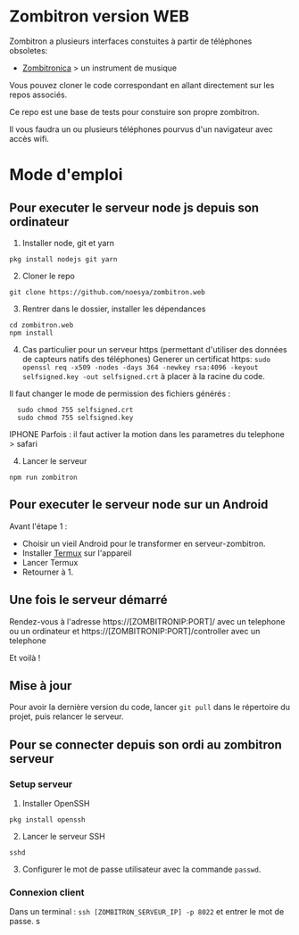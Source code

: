 # Zombitron version WEB

Zombitron a plusieurs interfaces constuites à partir de téléphones obsoletes: 
- [Zombitronica](https://github.com/noesya/zombitronica) > un instrument de musique

Vous pouvez cloner le code correspondant en allant directement sur les repos associés. 

Ce repo est une base de tests pour constuire son propre zombitron. 

Il vous faudra un ou plusieurs téléphones pourvus d'un navigateur avec accès wifi.

# Mode d'emploi
## Pour executer le serveur node js depuis son ordinateur

1. Installer node, git et yarn
  ```
  pkg install nodejs git yarn
  ```
2. Cloner le repo
  ```
  git clone https://github.com/noesya/zombitron.web
  ```
3. Rentrer dans le dossier, installer les dépendances
  ```
  cd zombitron.web
  npm install
  ```
4. Cas particulier pour un serveur https (permettant d'utiliser des données de capteurs natifs des téléphones)
Generer un certificat  https: 
`sudo openssl req -x509 -nodes -days 364 -newkey rsa:4096 -keyout selfsigned.key -out selfsigned.crt`
à placer à la racine du code. 

Il faut changer le mode de permission des fichiers générés : 
```
  sudo chmod 755 selfsigned.crt
  sudo chmod 755 selfsigned.key
```

IPHONE 
Parfois : il faut activer la motion dans les parametres du telephone > safari

4. Lancer le serveur
  ```
  npm run zombitron
  ``` 

## Pour executer le serveur node sur un Android
Avant l'étape 1 : 
- Choisir un vieil Android pour le transformer en serveur-zombitron.
- Installer [Termux](https://play.google.com/store/apps/details?id=com.termux) sur l'appareil
- Lancer Termux
- Retourner à 1. 

## Une fois le serveur démarré
Rendez-vous à l'adresse https://[ZOMBITRONIP:PORT]/ avec un telephone ou un ordinateur
et https://[ZOMBITRONIP:PORT]/controller avec un telephone

Et voilà !

## Mise à jour

Pour avoir la dernière version du code, lancer `git pull` dans le répertoire du projet, puis relancer le serveur.

## Pour se connecter depuis son ordi au zombitron serveur

### Setup serveur

1. Installer OpenSSH
  ```
  pkg install openssh
  ```
2. Lancer le serveur SSH
  ```
  sshd
  ```
3. Configurer le mot de passe utilisateur avec la commande `passwd`.

### Connexion client

Dans un terminal : `ssh [ZOMBITRON_SERVEUR_IP] -p 8022` et entrer le mot de passe.
s
